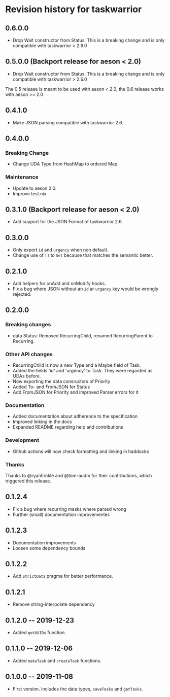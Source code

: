 # Revision history for taskwarrior

## 0.6.0.0

* Drop Wait constructor from Status. This is a breaking change and is only compatible with taskwarrior > 2.6.0

## 0.5.0.0 (Backport release for aeson < 2.0)

* Drop Wait constructor from Status. This is a breaking change and is only compatible with taskwarrior > 2.6.0

The 0.5 release is meant to be used with aeson < 2.0, the 0.6 release works with aeson >= 2.0

## 0.4.1.0

* Make JSON parsing compatible with taskwarrior 2.6.

## 0.4.0.0

### Breaking Change
* Change UDA Type from HashMap to ordered Map.

### Maintenance
* Update to aeson 2.0.
* Improve test.nix

## 0.3.1.0 (Backport release for aeson < 2.0)

* Add support for the JSON Format of taskwarrior 2.6.

## 0.3.0.0

* Only export `id` and `urgency` when non default.
* Change use of `[]` to `Set` because that matches the semantic better.

## 0.2.1.0

* Add helpers for onAdd and onModify hooks.
* Fix a bug where JSON without an `id` ar `urgency` key would be wrongly rejected.

## 0.2.0.0

### Breaking changes

* data Status: Removed RecurringChild, renamed RecurringParent to Recurring.

### Other API changes

* RecurringChild is now a new Type and a Maybe field of Task.
* Added the fields 'id' and 'urgency' to Task. They were regarded as UDAs before.
* Now exporting the data consructors of Priority
* Added To- and FromJSON for Status
* Add FromJSON for Priority and improved Parser errors for it

### Documentation

* Added documentation about adherence to the specification
* Improved linking in the docs
* Expanded README regarding help and contributions

### Development

* Github actions will now check formatting and linking in haddocks

### Thanks

Thanks to @ryantrinkle and @tom-audm for their contributions, which triggered this release.

## 0.1.2.4

* Fix a bug where recurring masks where parsed wrong
* Further (small) documentation improvementes

## 0.1.2.3

* Documentation improvements
* Loosen some dependency bounds

## 0.1.2.2

* Add `StrictData` pragma for better performance.

## 0.1.2.1

* Remove string-interpolate dependency

## 0.1.2.0 -- 2019-12-23

* Added `getUUIDs` function.

## 0.1.1.0 -- 2019-12-06

* Added `makeTask` and `createTask` functions.

## 0.1.0.0 -- 2019-11-08

* First version. Includes the data types, `saveTasks` and `getTasks`.

